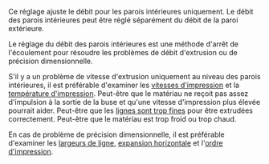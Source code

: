 Ce réglage ajuste le débit pour les parois intérieures uniquement. Le débit des parois intérieures peut être réglé séparément du débit de la paroi extérieure.

Le réglage du débit des parois intérieures est une méthode d'arrêt de l'écoulement pour résoudre les problèmes de débit d'extrusion ou de précision dimensionnelle.

S'il y a un problème de vitesse d'extrusion uniquement au niveau des parois intérieures, il est préférable d'examiner les [vitesses d'impression](../speed/speed_wall_x.md) et la [température d'impression](material_print_temperature.md). Peut-être que le matériau ne reçoit pas assez d'impulsion à la sortie de la buse et qu'une vitesse d'impression plus élevée pourrait aider. Peut-être que les [lignes sont trop fines](../resolution/wall_line_width_x.md) pour être extrudées correctement. Peut-être que le matériau est trop froid ou trop chaud.

En cas de problème de précision dimensionnelle, il est préférable d'examiner les [largeurs de ligne](../resolution/wall_line_width_x.md), [expansion horizontale](../shell/xy_offset.md) et l'[ordre d'impression](../shell/outer_inset_first.md).
